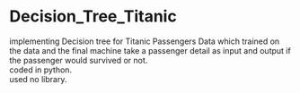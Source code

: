 # Decision_Tree_Titanic
implementing Decision tree for Titanic Passengers Data which trained on the data and the final machine take a passenger detail as input and output if the passenger would survived or not.<br />
coded in python.<br />
used no library.

